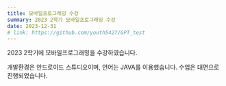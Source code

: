 ```yaml
---
title: 모바일프로그래밍 수강
summary: 2023 2학기 모바일프로그래밍 수강
date: 2023-12-31
# link: https://github.com/youth5427/GPT_test
---
```


2023 2학기에 모바일프로그래밍을 수강하였습니다.

개발환경은 안드로이드 스튜디오이며, 언어는 JAVA를 이용했습니다.
수업은 대면으로 진행되었습니다.
